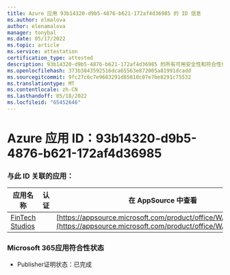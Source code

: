 ```yaml
---
title: Azure 应用 93b14320-d9b5-4876-b621-172af4d36985 的 ID 信息
ms.author: elmalova
author: elenamalova
manager: tonybal
ms.date: 05/17/2022
ms.topic: article
ms.service: attestation
certification_type: attested
description: 93b14320-d9b5-4876-b621-172af4d36985 的所有可用安全性和符合性信息信息。
ms.openlocfilehash: 373b3843592516dca65563e872005a81991dcadd
ms.sourcegitcommit: 9fc27c6c7e9683291d85818c07e7be8291c75532
ms.translationtype: MT
ms.contentlocale: zh-CN
ms.lasthandoff: 05/18/2022
ms.locfileid: "65452646"
---
```

# <a name="azure-app-id-93b14320-d9b5-4876-b621-172af4d36985"></a>Azure 应用 ID：93b14320-d9b5-4876-b621-172af4d36985


### <a name="apps-associated-with-this-id"></a>与此 ID 关联的应用：
| **应用名称** | **认证** | **在 AppSource 中查看** |
|--------------|---------------|-----------------------|
| [FinTech Studios](../forward/WA200003969.md) |  | [https://appsource.microsoft.com/product/office/WA200003969](https://appsource.microsoft.com/product/office/WA200003969) |

### <a name="microsoft-365-app-compliance-status"></a>Microsoft 365应用符合性状态
- Publisher证明状态：已完成
